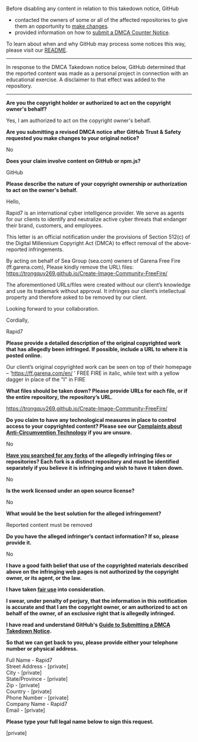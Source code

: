 Before disabling any content in relation to this takedown notice, GitHub
- contacted the owners of some or all of the affected repositories to give them an opportunity to [make changes](https://docs.github.com/en/github/site-policy/dmca-takedown-policy#a-how-does-this-actually-work).
- provided information on how to [submit a DMCA Counter Notice](https://docs.github.com/en/articles/guide-to-submitting-a-dmca-counter-notice).

To learn about when and why GitHub may process some notices this way, please visit our [README](https://github.com/github/dmca/blob/master/README.md#anatomy-of-a-takedown-notice).

---

In response to the DMCA Takedown notice below, GitHub determined that the reported content was made as a personal project in connection with an educational exercise. A disclaimer to that effect was added to the repository.

---

**Are you the copyright holder or authorized to act on the copyright owner's behalf?**

Yes, I am authorized to act on the copyright owner's behalf.

**Are you submitting a revised DMCA notice after GitHub Trust & Safety requested you make changes to your original notice?**

No

**Does your claim involve content on GitHub or npm.js?**

GitHub

**Please describe the nature of your copyright ownership or authorization to act on the owner's behalf.**

Hello,

Rapid7 is an international cyber intelligence provider. We serve as agents for our clients to identify and neutralize active cyber threats that endanger their brand, customers, and employees.

This letter is an official notification under the provisions of Section 512(c) of the Digital Millennium Copyright Act (DMCA) to effect removal of the above-reported infringements.

By acting on behalf of Sea Group (sea.com) owners of Garena Free Fire (ff.garena.com), Please kindly remove the URL\ files: https://trongquy269.github.io/Create-Image-Community-FreeFire/

The aforementioned URLs/files were created without our client’s knowledge and use its trademark without approval.
It infringes our client’s intellectual property and therefore asked to be removed by our client.

Looking forward to your collaboration.

Cordially,

Rapid7

**Please provide a detailed description of the original copyrighted work that has allegedly been infringed. If possible, include a URL to where it is posted online.**

Our client’s original copyrighted work can be seen on top of their homepage – ‘https://ff.garena.com/en/ ’ FREE FIRE in italic, while text with a yellow dagger in place of the "I" in FIRE

**What files should be taken down? Please provide URLs for each file, or if the entire repository, the repository’s URL.**

https://trongquy269.github.io/Create-Image-Community-FreeFire/

**Do you claim to have any technological measures in place to control access to your copyrighted content? Please see our <a href="https://docs.github.com/articles/guide-to-submitting-a-dmca-takedown-notice#complaints-about-anti-circumvention-technology">Complaints about Anti-Circumvention Technology</a> if you are unsure.**

No

**<a href="https://docs.github.com/articles/dmca-takedown-policy#b-what-about-forks-or-whats-a-fork">Have you searched for any forks</a> of the allegedly infringing files or repositories? Each fork is a distinct repository and must be identified separately if you believe it is infringing and wish to have it taken down.**

No

**Is the work licensed under an open source license?**

No

**What would be the best solution for the alleged infringement?**

Reported content must be removed

**Do you have the alleged infringer’s contact information? If so, please provide it.**

No

**I have a good faith belief that use of the copyrighted materials described above on the infringing web pages is not authorized by the copyright owner, or its agent, or the law.**

**I have taken <a href="https://www.lumendatabase.org/topics/22">fair use</a> into consideration.**

**I swear, under penalty of perjury, that the information in this notification is accurate and that I am the copyright owner, or am authorized to act on behalf of the owner, of an exclusive right that is allegedly infringed.**

**I have read and understand GitHub's <a href="https://docs.github.com/articles/guide-to-submitting-a-dmca-takedown-notice/">Guide to Submitting a DMCA Takedown Notice</a>.**

**So that we can get back to you, please provide either your telephone number or physical address.**

Full Name - Rapid7  
Street Address - [private]  
City - [private]  
State/Province - [private]  
Zip - [private]  
Country - [private]  
Phone Number - [private]  
Company Name - Rapid7  
Email - [private]  

**Please type your full legal name below to sign this request.**

[private]  
